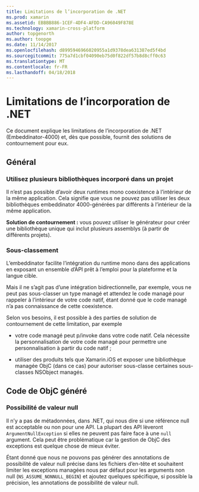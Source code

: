```yaml
---
title: Limitations de l’incorporation de .NET
ms.prod: xamarin
ms.assetid: EBBBB886-1CEF-4DF4-AFDD-CA96049F878E
ms.technology: xamarin-cross-platform
author: topgenorth
ms.author: toopge
ms.date: 11/14/2017
ms.openlocfilehash: d8995946966020955a1d9378dea631387ed5f4bd
ms.sourcegitcommit: 775a7d1cbf04090eb75d0f822df57b8d8cff0c63
ms.translationtype: MT
ms.contentlocale: fr-FR
ms.lasthandoff: 04/18/2018
---
```

# <a name="net-embedding-limitations"></a>Limitations de l’incorporation de .NET

Ce document explique les limitations de l’incorporation de .NET (Embeddinator-4000) et, dès que possible, fournit des solutions de contournement pour eux.

## <a name="general"></a>Général

### <a name="use-more-than-one-embedded-library-in-a-project"></a>Utilisez plusieurs bibliothèques incorporé dans un projet

Il n’est pas possible d’avoir deux runtimes mono coexistence à l’intérieur de la même application. Cela signifie que vous ne pouvez pas utiliser les deux bibliothèques embeddinator 4000-générées par différents à l’intérieur de la même application.

**Solution de contournement :** vous pouvez utiliser le générateur pour créer une bibliothèque unique qui inclut plusieurs assemblys (à partir de différents projets).

### <a name="subclassing"></a>Sous-classement

L’embeddinator facilite l’intégration du runtime mono dans des applications en exposant un ensemble d’API prêt à l’emploi pour la plateforme et la langue cible.

Mais il ne s’agit pas d’une intégration bidirectionnelle, par exemple, vous ne peut pas sous-classer un type managé et attendez le code managé pour rappeler à l’intérieur de votre code natif, étant donné que le code managé n’a pas connaissance de cette coexistence.

Selon vos besoins, il est possible à des parties de solution de contournement de cette limitation, par exemple

* votre code managé peut p/invoke dans votre code natif. Cela nécessite la personnalisation de votre code managé pour permettre une personnalisation à partir du code natif ;

* utiliser des produits tels que Xamarin.iOS et exposer une bibliothèque managée ObjC (dans ce cas) pour autoriser sous-classe certaines sous-classes NSObject managés.


## <a name="objc-generated-code"></a>Code de ObjC généré

### <a name="nullability"></a>Possibilité de valeur null

Il n’y a pas de métadonnées, dans .NET, qui nous dire si une référence null est acceptable ou non pour une API. La plupart des API lèveront `ArgumentNullException` si elles ne peuvent pas faire face à une `null` argument. Cela peut être problématique car la gestion de ObjC des exceptions est quelque chose de mieux éviter.

Étant donné que nous ne pouvons pas générer des annotations de possibilité de valeur null précise dans les fichiers d’en-tête et souhaitent limiter les exceptions managées nous par défaut pour les arguments non null (`NS_ASSUME_NONNULL_BEGIN`) et ajoutez quelques spécifique, si possible la précision, les annotations de possibilité de valeur null.
